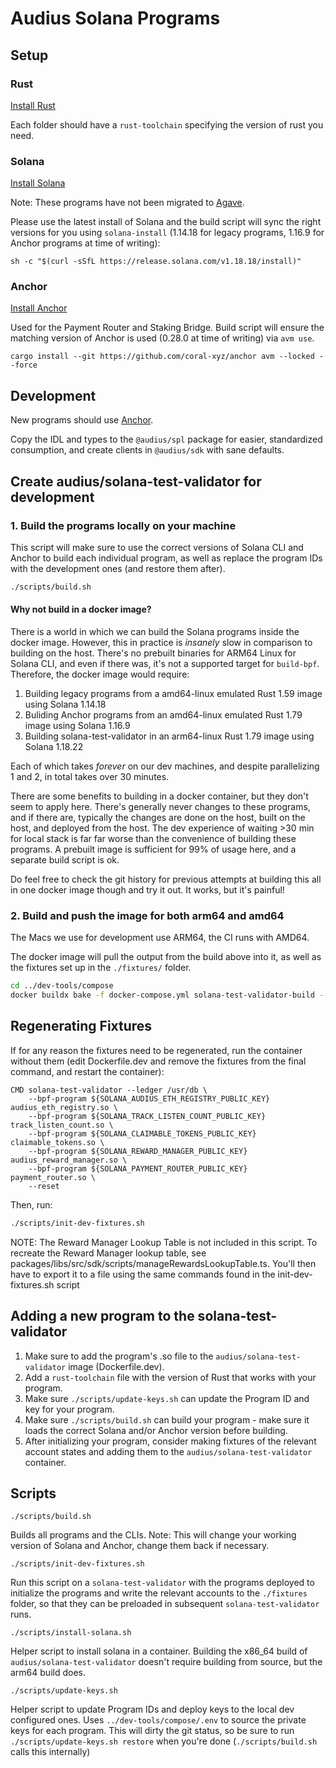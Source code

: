 # Audius Solana Programs

## Setup

### Rust

[Install Rust](https://www.rust-lang.org/tools/install)

Each folder should have a `rust-toolchain` specifying the version of rust you need.

### Solana

[Install Solana](https://docs.solanalabs.com/cli/install)

Note: These programs have not been migrated to [Agave](https://solana.com/developers/guides/getstarted/setup-local-development).

Please use the latest install of Solana and the build script will sync the right versions for you using `solana-install` (1.14.18 for legacy programs, 1.16.9 for Anchor programs at time of writing):

```
sh -c "$(curl -sSfL https://release.solana.com/v1.18.18/install)"
```

### Anchor

[Install Anchor](https://www.anchor-lang.com/docs/installation)

Used for the Payment Router and Staking Bridge. Build script will ensure the matching version of Anchor is used (0.28.0 at time of writing) via `avm use`.

```
cargo install --git https://github.com/coral-xyz/anchor avm --locked --force
```

## Development

New programs should use [Anchor](https://www.anchor-lang.com/).

Copy the IDL and types to the `@audius/spl` package for easier, standardized consumption, and create clients in `@audius/sdk` with sane defaults.

## Create audius/solana-test-validator for development

### 1. Build the programs locally on your machine

This script will make sure to use the correct versions of Solana CLI and Anchor to build each individual program, as well as replace the program IDs with the development ones (and restore them after).

```bash
./scripts/build.sh
```

#### Why not build in a docker image?

There is a world in which we can build the Solana programs inside the docker image. However, this in practice is _insanely_ slow in comparison to building on the host. There's no prebuilt binaries for ARM64 Linux for Solana CLI, and even if there was, it's not a supported target for `build-bpf`. Therefore, the docker image would require:

1. Building legacy programs from a amd64-linux emulated Rust 1.59 image using Solana 1.14.18
2. Buliding Anchor programs from an amd64-linux emulated Rust 1.79 image using Solana 1.16.9
3. Building solana-test-validator in an arm64-linux Rust 1.79 image using Solana 1.18.22

Each of which takes _forever_ on our dev machines, and despite parallelizing 1 and 2, in total takes over 30 minutes.

There are some benefits to building in a docker container, but they don't seem to apply here. There's generally never changes to these programs, and if there are, typically the changes are done on the host, built on the host, and deployed from the host. The dev experience of waiting >30 min for local stack is far far worse than the convenience of building these programs. A prebuilt image is sufficient for 99% of usage here, and a separate build script is ok.

Do feel free to check the git history for previous attempts at building this all in one docker image though and try it out. It works, but it's painful!

### 2. Build and push the image for both arm64 and amd64

The Macs we use for development use ARM64, the CI runs with AMD64.

The docker image will pull the output from the build above into it, as well as the fixtures set up in the `./fixtures/` folder.

```bash
cd ../dev-tools/compose
docker buildx bake -f docker-compose.yml solana-test-validator-build --push
```

## Regenerating Fixtures

If for any reason the fixtures need to be regenerated, run the container without them (edit Dockerfile.dev and remove the fixtures from the final command, and restart the container):

```docker
CMD solana-test-validator --ledger /usr/db \
    --bpf-program ${SOLANA_AUDIUS_ETH_REGISTRY_PUBLIC_KEY} audius_eth_registry.so \
    --bpf-program ${SOLANA_TRACK_LISTEN_COUNT_PUBLIC_KEY} track_listen_count.so \
    --bpf-program ${SOLANA_CLAIMABLE_TOKENS_PUBLIC_KEY} claimable_tokens.so \
    --bpf-program ${SOLANA_REWARD_MANAGER_PUBLIC_KEY} audius_reward_manager.so \
    --bpf-program ${SOLANA_PAYMENT_ROUTER_PUBLIC_KEY} payment_router.so \
    --reset
```

Then, run:

```bash
./scripts/init-dev-fixtures.sh
```

NOTE: The Reward Manager Lookup Table is not included in this script. To recreate the Reward Manager lookup table, see packages/libs/src/sdk/scripts/manageRewardsLookupTable.ts. You'll then have to export it to a file using the same commands found in the init-dev-fixtures.sh script

## Adding a new program to the solana-test-validator

1. Make sure to add the program's .so file to the `audius/solana-test-validator` image (Dockerfile.dev).
2. Add a `rust-toolchain` file with the version of Rust that works with your program.
3. Make sure `./scripts/update-keys.sh` can update the Program ID and key for your program.
4. Make sure `./scripts/build.sh` can build your program - make sure it loads the correct Solana and/or Anchor version before building.
5. After initializing your program, consider making fixtures of the relevant account states and adding them to the `audius/solana-test-validator` container.

## Scripts

`./scripts/build.sh`

Builds all programs and the CLIs. Note: This will change your working version of Solana and Anchor, change them back if necessary.

`./scripts/init-dev-fixtures.sh`

Run this script on a `solana-test-validator` with the programs deployed to initialize the programs and write the relevant accounts to the `./fixtures` folder, so that they can be preloaded in subsequent `solana-test-validator` runs.

`./scripts/install-solana.sh`

Helper script to install solana in a container. Building the x86_64 build of `audius/solana-test-validator` doesn't require building from source, but the arm64 build does.

`./scripts/update-keys.sh`

Helper script to update Program IDs and deploy keys to the local dev configured ones. Uses `../dev-tools/compose/.env` to source the private keys for each program. This will dirty the git status, so be sure to run `./scripts/update-keys.sh restore` when you're done (`./scripts/build.sh` calls this internally)
